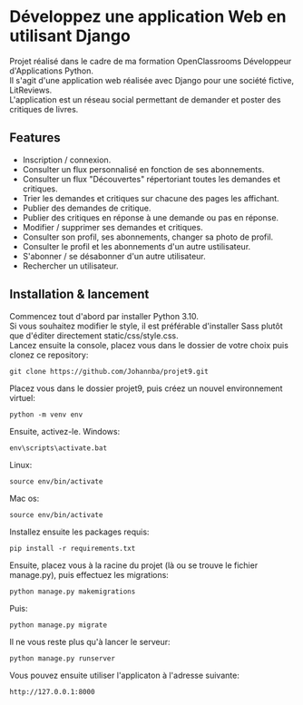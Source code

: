 # Développez une application Web en utilisant Django

Projet réalisé dans le cadre de ma formation OpenClassrooms Développeur d'Applications Python.  
Il s'agit d'une application web réalisée avec Django pour une société fictive, LitReviews.  
L'application est un réseau social permettant de demander et poster des critiques de livres.

## Features

* Inscription / connexion.
* Consulter un flux personnalisé en fonction de ses abonnements.
* Consulter un flux "Découvertes" répertoriant toutes les demandes et critiques.
* Trier les demandes et critiques sur chacune des pages les affichant.
* Publier des demandes de critique.
* Publier des critiques en réponse à une demande ou pas en réponse.
* Modifier / supprimer ses demandes et critiques.
* Consulter son profil, ses abonnements, changer sa photo de profil.
* Consulter le profil et les abonnements d'un autre ustilisateur.
* S'abonner / se désabonner d'un autre utilisateur.
* Rechercher un utilisateur.

## Installation & lancement

Commencez tout d'abord par installer Python 3.10.  
Si vous souhaitez modifier le style, il est préférable d'installer Sass plutôt que d'éditer directement static/css/style.css.  
Lancez ensuite la console, placez vous dans le dossier de votre choix puis clonez ce repository:
```
git clone https://github.com/Johannba/projet9.git
```
Placez vous dans le dossier projet9, puis créez un nouvel environnement virtuel:
```
python -m venv env
```
Ensuite, activez-le.
Windows:
```
env\scripts\activate.bat
```
Linux:
```
source env/bin/activate
```
Mac os:
```
source env/bin/activate
```

Installez ensuite les packages requis:
```
pip install -r requirements.txt
```
Ensuite, placez vous à la racine du projet (là ou se trouve le fichier manage.py), puis effectuez les migrations:
```
python manage.py makemigrations
```
Puis: 
```
python manage.py migrate
```
Il ne vous reste plus qu'à lancer le serveur: 
```
python manage.py runserver
```
Vous pouvez ensuite utiliser l'applicaton à l'adresse suivante:
```
http://127.0.0.1:8000
```


